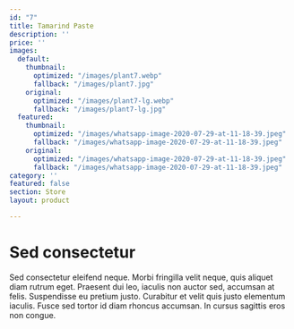 ```yaml
---
id: "7"
title: Tamarind Paste
description: ''
price: ''
images:
  default:
    thumbnail:
      optimized: "/images/plant7.webp"
      fallback: "/images/plant7.jpg"
    original:
      optimized: "/images/plant7-lg.webp"
      fallback: "/images/plant7-lg.jpg"
  featured:
    thumbnail:
      optimized: "/images/whatsapp-image-2020-07-29-at-11-18-39.jpeg"
      fallback: "/images/whatsapp-image-2020-07-29-at-11-18-39.jpeg"
    original:
      optimized: "/images/whatsapp-image-2020-07-29-at-11-18-39.jpeg"
      fallback: "/images/whatsapp-image-2020-07-29-at-11-18-39.jpeg"
category: ''
featured: false
section: Store
layout: product

---
```

# Sed consectetur

Sed consectetur eleifend neque. Morbi fringilla velit neque, quis aliquet diam rutrum eget. Praesent dui leo, iaculis non auctor sed, accumsan at felis. Suspendisse eu pretium justo. Curabitur et velit quis justo elementum iaculis. Fusce sed tortor id diam rhoncus accumsan. In cursus sagittis eros non congue.